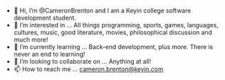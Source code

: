 - 👋 Hi, I’m @CameronBrenton and I am a Keyin college software development student.
- 👀 I’m interested in ... All things programming, sports, games, languages, cultures, music, good literature, movies, philosophical discussion and much more!
- 🌱 I’m currently learning ... Back-end development, plus more. There is never an end to learning!
- 💞️ I’m looking to collaborate on ... Anything at all!
- 📫 How to reach me ... cameron.brenton@keyin.com

<!---
CameronBrenton/CameronBrenton is a ✨ special ✨ repository because its `README.md` (this file) appears on your GitHub profile.
You can click the Preview link to take a look at your changes.
--->
